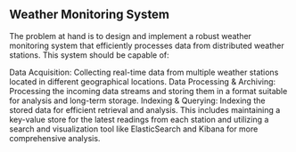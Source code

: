## Weather Monitoring System

The problem at hand is to design and implement a robust weather monitoring system that efficiently processes data from distributed weather stations. This system should be capable of:

Data Acquisition: Collecting real-time data from multiple weather stations located in different geographical locations.
Data Processing & Archiving: Processing the incoming data streams and storing them in a format suitable for analysis and long-term storage.
Indexing & Querying: Indexing the stored data for efficient retrieval and analysis. This includes maintaining a key-value store for the latest readings from each station and utilizing a search and visualization tool like ElasticSearch and Kibana for more comprehensive analysis.
